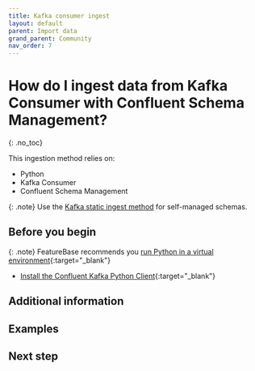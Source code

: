 ```yaml
---
title: Kafka consumer ingest
layout: default
parent: Import data
grand_parent: Community
nav_order: 7
---
```


# How do I ingest data from Kafka Consumer with Confluent Schema Management?
{: .no_toc}

This ingestion method relies on:

* Python
* Kafka Consumer
* Confluent Schema Management

{: .note}
Use the [Kafka static ingest method]() for self-managed schemas.

## Before you begin

{: .note}
FeatureBase recommends you [run Python in a virtual environment](https://docs.python.org/3/library/venv.html){:target="_blank"}

* [Install the Confluent Kafka Python Client](https://docs.confluent.io/kafka-clients/python/current/overview.html#ak-python){:target="_blank"}

## Additional information

## Examples


## Next step
